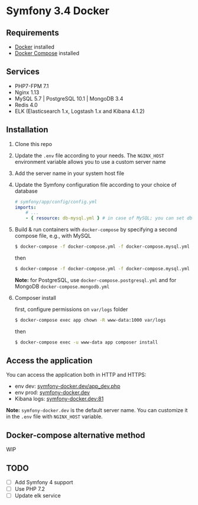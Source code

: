 # Symfony 3.4 Docker

##  Requirements

- [Docker](https://docs.docker.com/engine/installation/) installed
- [Docker Compose](https://docs.docker.com/compose/install/) installed

## Services

- PHP7-FPM 7.1
- Nginx 1.13
- MySQL 5.7 | PostgreSQL 10.1 | MongoDB 3.4
- Redis 4.0
- ELK (Elasticsearch 1.x, Logstash 1.x and Kibana 4.1.2)

## Installation

1. Clone this repo

2. Update the `.env` file according to your needs. The `NGINX_HOST` environment variable allows you to use a custom server name

3. Add the server name in your system host file

4. Update the Symfony configuration file according to your choice of database
    ```yaml
    # symfony/app/config/config.yml
    imports:
        # ...
        - { resource: db-mysql.yml } # in case of MySQL; you can set db-postgresql.yml or db-mongodb.yml
    ```

5. Build & run containers with `docker-compose` by specifying a second compose file, e.g., with MySQL 
    ```bash
    $ docker-compose -f docker-compose.yml -f docker-compose.mysql.yml build
    ```
    then
    ```bash
    $ docker-compose -f docker-compose.yml -f docker-compose.mysql.yml up -d
    ```
    **Note:** for PostgreSQL, use `docker-compose.postgresql.yml` and for MongoDB `docker-compose.mongodb.yml`

6. Composer install

    first, configure permissions on `var/logs` folder
    ```bash
    $ docker-compose exec app chown -R www-data:1000 var/logs
    ```
    then
    ```bash
    $ docker-compose exec -u www-data app composer install
    ```

## Access the application

You can access the application both in HTTP and HTTPS:

- env dev: [symfony-docker.dev/app_dev.php](http://symfony-docker.dev/app_dev.php)
- env prod: [symfony-docker.dev](http://symfony-docker.dev)
- Kibana logs: [symfony-docker.dev:81](http://symfony-docker.dev:81)

**Note:** `symfony-docker.dev` is the default server name. You can customize it in the `.env` file with `NGINX_HOST` variable.

## Docker-compose alternative method

WIP

## TODO
- [ ] Add Symfony 4 support
- [ ] Use PHP 7.2
- [ ] Update elk service